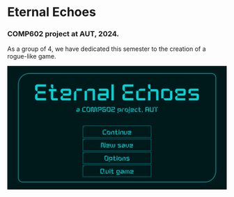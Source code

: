 # Eternal Echoes
### COMP602 project at AUT, 2024.
As a group of 4, we have dedicated this semester to the creation of a rogue-like game.

![MainMenu](Assets/UISprites/HUDv1%20Mockup.png "MainMenu")